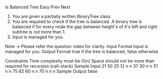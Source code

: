 Is Balanced Tree
Easy  Prev   Next
1. You are given a partially written BinaryTree class.
2. You are required to check if the tree is balanced. A binary tree is balanced if for every node the gap between height's of it's left and right subtree is not more than 1.
3. Input is managed for you. 

Note -> Please refer the question video for clarity.
Input Format
Input is managed for you.
Output Format
true if the tree is balanced, false otherwise

Constraints
Time complexity must be O(n)
Space should not be more than required for recursion (call-stack)
Sample Input
21
50 25 12 n n 37 30 n n 51 n n 75 62 60 n n 70 n n n
Sample Output
false